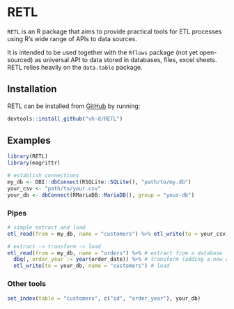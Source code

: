 
<!-- README.md is generated from README.Rmd. Please edit that file -->

# RETL

`RETL` is an R package that aims to provide practical tools for ETL
processes using R’s wide range of APIs to data sources.

It is intended to be used together with the `Rflows` package (not yet
open-sourced) as universal API to data stored in databases, files, excel
sheets. RETL relies heavily on the `data.table` package.

## Installation

RETL can be installed from [GitHub](https://github.com/vh-d/RETL) by
running:

``` r
devtools::install_github("vh-d/RETL")
```

## Examples

``` r
library(RETL)
library(magrittr)

# establish connections
my_db <- DBI::dbConnect(RSQLite::SQLite(), "path/to/my.db")
your_csv <- "path/to/your.csv"
your_db <- dbConnect(RMariaDB::MariaDB(), group = "your-db")
```

### Pipes

``` r
# simple extract and load
etl_read(from = my_db, name = "customers") %>% etl_write(to = your_csv)

# extract -> transform -> load
etl_read(from = my_db, name = "orders") %>% # extract from a database
  dbq(, order_year := year(order_date)) %>% # transform (adding a new column)
  etl_write(to = your_db, name = "customers") # load
```

### Other tools

``` r
set_index(table = "customers", c("id", "order_year"), your_db)
```
